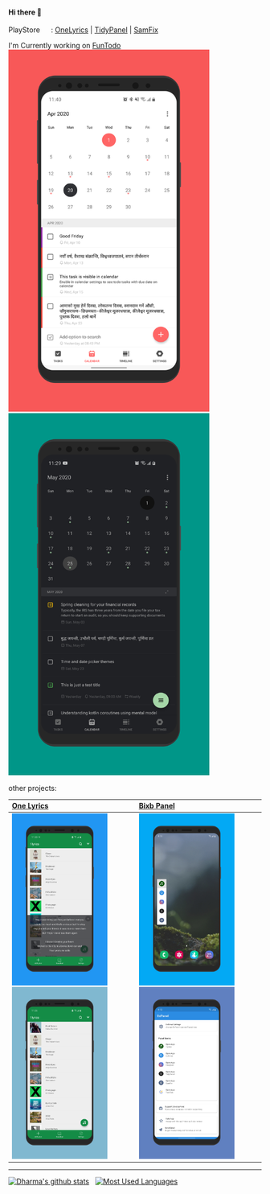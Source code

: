 #### Hi there 👋

PlayStore <img src="https://simpleicons.org/icons/googleplay.svg" width="14" height="14" /> :  [OneLyrics](https://play.google.com/store/apps/details?id=com.lyricslover.onelyrics) | [TidyPanel](https://play.google.com/store/apps/details?id=com.dharmapoudel.tidypanel) |  [SamFix](https://play.google.com/store/apps/details?id=com.dharmapoudel.proapp)  

I'm Currently working on [FunTodo](https://github.com/dharmapoudel/funtodo)  
[<img src="https://raw.githubusercontent.com/dharmapoudel/funtodo/main/screenshots/screener_1610515142508.png" width="400" />](https://github.com/dharmapoudel/funtodo) [<img src="https://raw.githubusercontent.com/dharmapoudel/funtodo/main/screenshots/screener_1610514899022.png" width="400" />](https://github.com/dharmapoudel/funtodo)



other projects: 

[**One Lyrics**](https://github.com/dharmapoudel/onelyrics)  |[**Bixb Panel**](https://github.com/dharmapoudel/bixb-panel)
:--|:--
<img src="https://raw.githubusercontent.com/dharmapoudel/onelyrics/main/app/src/main/assets/screener_1610512326246.png" width="190" /> <img src="https://raw.githubusercontent.com/dharmapoudel/onelyrics/main/app/src/main/assets/screener_1610512246044.png" width="190" /> | <img src="https://raw.githubusercontent.com/dharmapoudel/bixb-panel/master/app/src/main/assets/screener_1610332561068.png" width="190" /> <img src="https://raw.githubusercontent.com/dharmapoudel/bixb-panel/master/app/src/main/assets/screener_1610332134140.png" width="190" /> 
 
<!-- **OneLyrics**  
 - <img src="https://play-lh.googleusercontent.com/z-MDaFvDgfcUwf39GvPLANfrOYx2Zx51nmci6Lskkbl6A5E42W2Vec5CmXaK_4HrdVg=w1440-h620" width="200" />
\-->


----

[![Dharma's github stats](https://github-readme-stats.vercel.app/api?username=dharmapoudel)](https://github.com/dharmapoudel/github-readme-stats)  &nbsp;  [![Most Used Languages](https://github-readme-stats.vercel.app/api/top-langs/?username=dharmapoudel&hide=php,html)](https://github.com/anuraghazra/github-readme-stats)

<!--
**dharmapoudel/dharmapoudel** is a ✨ _special_ ✨ repository because its `README.md` (this file) appears on your GitHub profile.

Here are some ideas to get you started:

- 🔭 I’m currently working on ...
- 🌱 I’m currently learning ...
- 👯 I’m looking to collaborate on ...
- 🤔 I’m looking for help with ...
- 💬 Ask me about ...
- 📫 How to reach me: ...
- 😄 Pronouns: ...
- ⚡ Fun fact: ...
-->

